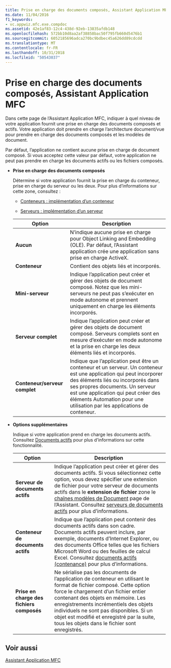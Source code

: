 ```yaml
---
title: Prise en charge des documents composés, Assistant Application MFC
ms.date: 11/04/2016
f1_keywords:
- vc.appwiz.mfc.exe.compdoc
ms.assetid: 42e1af83-12c4-438d-92eb-13835afdb148
ms.openlocfilehash: 572bb10d8aa2af38858bac50f795fb660d5476b1
ms.sourcegitcommit: 6052185696adca270bc9bdbec45a626dd89cdcdd
ms.translationtype: MT
ms.contentlocale: fr-FR
ms.lasthandoff: 10/31/2018
ms.locfileid: "50543037"
---
```

# <a name="compound-document-support-mfc-application-wizard"></a>Prise en charge des documents composés, Assistant Application MFC

Dans cette page de l’Assistant Application MFC, indiquer à quel niveau de votre application fournit une prise en charge des documents composés et actifs. Votre application doit prendre en charge l’architecture document/vue pour prendre en charge des documents composés et les modèles de document.

Par défaut, l’application ne contient aucune prise en charge de document composé. Si vous acceptez cette valeur par défaut, votre application ne peut pas prendre en charge les documents actifs ou les fichiers composés.

- **Prise en charge des documents composés**

   Détermine si votre application fournit la prise en charge du conteneur, prise en charge du serveur ou les deux. Pour plus d’informations sur cette zone, consultez :

   - [Conteneurs : implémentation d’un conteneur](../../mfc/containers-implementing-a-container.md)

   - [Serveurs : implémentation d’un serveur](../../mfc/servers-implementing-a-server.md)

   |Option|Description|
   |------------|-----------------|
   |**Aucun**|N’indique aucune prise en charge pour Object Linking and Embedding (OLE). Par défaut, l’Assistant application crée une application sans prise en charge ActiveX.|
   |**Conteneur**|Contient des objets liés et incorporés.|
   |**Mini-serveur**|Indique l’application peut créer et gérer des objets de document composé. Notez que les mini-serveurs ne peut pas s’exécuter en mode autonome et prennent uniquement en charge les éléments incorporés.|
   |**Serveur complet**|Indique l’application peut créer et gérer des objets de document composé. Serveurs complets sont en mesure d’exécuter en mode autonome et la prise en charge les deux éléments liés et incorporés.|
   |**Conteneur/serveur complet**|Indique que l’application peut être un conteneur et un serveur. Un conteneur est une application qui peut incorporer des éléments liés ou incorporés dans ses propres documents. Un serveur est une application qui peut créer des éléments Automation pour une utilisation par les applications de conteneur.|

- **Options supplémentaires**

   Indique si votre application prend en charge les documents actifs. Consultez [Documents actifs](../../mfc/active-documents.md) pour plus d’informations sur cette fonctionnalité.

   |Option|Description|
   |------------|-----------------|
   |**Serveur de documents actifs**|Indique l’application peut créer et gérer des documents actifs. Si vous sélectionnez cette option, vous devez spécifier une extension de fichier pour votre serveur de documents actifs dans le **extension de fichier** zone le [chaînes modèles de Document](../../mfc/reference/document-template-strings-mfc-application-wizard.md) page de l’Assistant. Consultez [serveurs de documents actifs](../../mfc/active-document-servers.md) pour plus d’informations.|
   |**Conteneur de documents actifs**|Indique que l’application peut contenir des documents actifs dans son cadre. Documents actifs peuvent inclure, par exemple, documents d’Internet Explorer, ou des documents Office telles que les fichiers Microsoft Word ou des feuilles de calcul Excel. Consultez [documents actifs (contenance)](../../mfc/active-document-containment.md) pour plus d’informations.|
   |**Prise en charge des fichiers composés**|Ne sérialise pas les documents de l’application de conteneur en utilisant le format de fichier composé. Cette option force le chargement d’un fichier entier contenant des objets en mémoire. Les enregistrements incrémentiels des objets individuels ne sont pas disponibles. Si un objet est modifié et enregistré par la suite, tous les objets dans le fichier sont enregistrés.|

## <a name="see-also"></a>Voir aussi

[Assistant Application MFC](../../mfc/reference/mfc-application-wizard.md)

